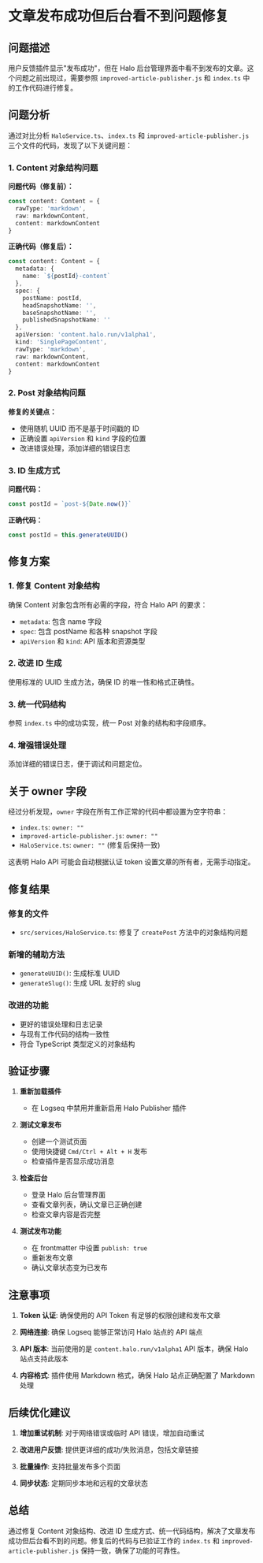 # 文章发布成功但后台看不到问题修复

## 问题描述

用户反馈插件显示"发布成功"，但在 Halo 后台管理界面中看不到发布的文章。这个问题之前出现过，需要参照 `improved-article-publisher.js` 和 `index.ts` 中的工作代码进行修复。

## 问题分析

通过对比分析 `HaloService.ts`、`index.ts` 和 `improved-article-publisher.js` 三个文件的代码，发现了以下关键问题：

### 1. Content 对象结构问题

**问题代码（修复前）：**
```typescript
const content: Content = {
  rawType: 'markdown',
  raw: markdownContent,
  content: markdownContent
}
```

**正确代码（修复后）：**
```typescript
const content: Content = {
  metadata: {
    name: `${postId}-content`
  },
  spec: {
    postName: postId,
    headSnapshotName: '',
    baseSnapshotName: '',
    publishedSnapshotName: ''
  },
  apiVersion: 'content.halo.run/v1alpha1',
  kind: 'SinglePageContent',
  rawType: 'markdown',
  raw: markdownContent,
  content: markdownContent
}
```

### 2. Post 对象结构问题

**修复的关键点：**
- 使用随机 UUID 而不是基于时间戳的 ID
- 正确设置 `apiVersion` 和 `kind` 字段的位置
- 改进错误处理，添加详细的错误日志

### 3. ID 生成方式

**问题代码：**
```typescript
const postId = `post-${Date.now()}`
```

**正确代码：**
```typescript
const postId = this.generateUUID()
```

## 修复方案

### 1. 修复 Content 对象结构

确保 Content 对象包含所有必需的字段，符合 Halo API 的要求：
- `metadata`: 包含 name 字段
- `spec`: 包含 postName 和各种 snapshot 字段
- `apiVersion` 和 `kind`: API 版本和资源类型

### 2. 改进 ID 生成

使用标准的 UUID 生成方法，确保 ID 的唯一性和格式正确性。

### 3. 统一代码结构

参照 `index.ts` 中的成功实现，统一 Post 对象的结构和字段顺序。

### 4. 增强错误处理

添加详细的错误日志，便于调试和问题定位。

## 关于 owner 字段

经过分析发现，`owner` 字段在所有工作正常的代码中都设置为空字符串：

- `index.ts`: `owner: ""`
- `improved-article-publisher.js`: `owner: ""`
- `HaloService.ts`: `owner: ""` (修复后保持一致)

这表明 Halo API 可能会自动根据认证 token 设置文章的所有者，无需手动指定。

## 修复结果

### 修复的文件
- `src/services/HaloService.ts`: 修复了 `createPost` 方法中的对象结构问题

### 新增的辅助方法
- `generateUUID()`: 生成标准 UUID
- `generateSlug()`: 生成 URL 友好的 slug

### 改进的功能
- 更好的错误处理和日志记录
- 与现有工作代码的结构一致性
- 符合 TypeScript 类型定义的对象结构

## 验证步骤

1. **重新加载插件**
   - 在 Logseq 中禁用并重新启用 Halo Publisher 插件

2. **测试文章发布**
   - 创建一个测试页面
   - 使用快捷键 `Cmd/Ctrl + Alt + H` 发布
   - 检查插件是否显示成功消息

3. **检查后台**
   - 登录 Halo 后台管理界面
   - 查看文章列表，确认文章已正确创建
   - 检查文章内容是否完整

4. **测试发布功能**
   - 在 frontmatter 中设置 `publish: true`
   - 重新发布文章
   - 确认文章状态变为已发布

## 注意事项

1. **Token 认证**: 确保使用的 API Token 有足够的权限创建和发布文章

2. **网络连接**: 确保 Logseq 能够正常访问 Halo 站点的 API 端点

3. **API 版本**: 当前使用的是 `content.halo.run/v1alpha1` API 版本，确保 Halo 站点支持此版本

4. **内容格式**: 插件使用 Markdown 格式，确保 Halo 站点正确配置了 Markdown 处理

## 后续优化建议

1. **增加重试机制**: 对于网络错误或临时 API 错误，增加自动重试

2. **改进用户反馈**: 提供更详细的成功/失败消息，包括文章链接

3. **批量操作**: 支持批量发布多个页面

4. **同步状态**: 定期同步本地和远程的文章状态

## 总结

通过修复 Content 对象结构、改进 ID 生成方式、统一代码结构，解决了文章发布成功但后台看不到的问题。修复后的代码与已验证工作的 `index.ts` 和 `improved-article-publisher.js` 保持一致，确保了功能的可靠性。